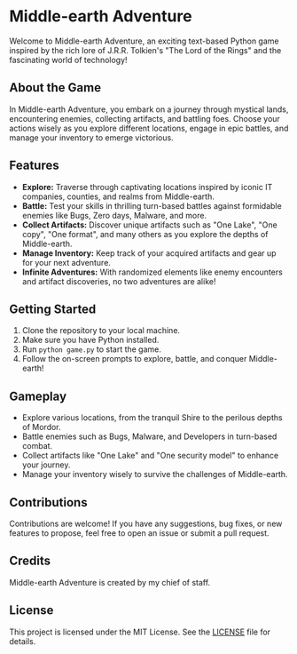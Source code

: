 # Middle-earth Adventure

Welcome to Middle-earth Adventure, an exciting text-based Python game inspired by the rich lore of J.R.R. Tolkien's "The Lord of the Rings" and the fascinating world of technology!

## About the Game

In Middle-earth Adventure, you embark on a journey through mystical lands, encountering enemies, collecting artifacts, and battling foes. Choose your actions wisely as you explore different locations, engage in epic battles, and manage your inventory to emerge victorious.

## Features

- **Explore:** Traverse through captivating locations inspired by iconic IT companies, counties, and realms from Middle-earth.
- **Battle:** Test your skills in thrilling turn-based battles against formidable enemies like Bugs, Zero days, Malware, and more.
- **Collect Artifacts:** Discover unique artifacts such as "One Lake", "One copy", "One format", and many others as you explore the depths of Middle-earth.
- **Manage Inventory:** Keep track of your acquired artifacts and gear up for your next adventure.
- **Infinite Adventures:** With randomized elements like enemy encounters and artifact discoveries, no two adventures are alike!

## Getting Started

1. Clone the repository to your local machine.
2. Make sure you have Python installed.
3. Run `python game.py` to start the game.
4. Follow the on-screen prompts to explore, battle, and conquer Middle-earth!

## Gameplay

- Explore various locations, from the tranquil Shire to the perilous depths of Mordor.
- Battle enemies such as Bugs, Malware, and Developers in turn-based combat.
- Collect artifacts like "One Lake" and "One security model" to enhance your journey.
- Manage your inventory wisely to survive the challenges of Middle-earth.

## Contributions

Contributions are welcome! If you have any suggestions, bug fixes, or new features to propose, feel free to open an issue or submit a pull request.

## Credits

Middle-earth Adventure is created by my chief of staff.

## License

This project is licensed under the MIT License. See the [LICENSE](LICENSE) file for details.
